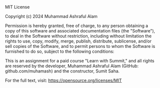 MIT License

Copyright (c) 2024 Muhammad Ashraful Alam

Permission is hereby granted, free of charge, to any person obtaining a copy
of this software and associated documentation files (the "Software"), to deal
in the Software without restriction, including without limitation the rights
to use, copy, modify, merge, publish, distribute, sublicense, and/or sell
copies of the Software, and to permit persons to whom the Software is
furnished to do so, subject to the following conditions:

This is an assignment for a paid course "Learn with Summit," and all rights are reserved by the developer, Muhammad Ashraful Alam (GitHub: github.com/muhamash) and the constructor, Sumit Saha.

For the full text, visit: https://opensource.org/licenses/MIT
